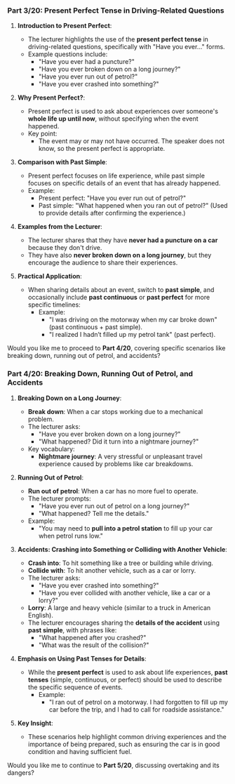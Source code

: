 ### Part 3/20: Present Perfect Tense in Driving-Related Questions

1. **Introduction to Present Perfect**:
    
    - The lecturer highlights the use of the **present perfect tense** in driving-related questions, specifically with "Have you ever..." forms.
    - Example questions include:
        - "Have you ever had a puncture?"
        - "Have you ever broken down on a long journey?"
        - "Have you ever run out of petrol?"
        - "Have you ever crashed into something?"
2. **Why Present Perfect?**:
    
    - Present perfect is used to ask about experiences over someone's **whole life up until now**, without specifying when the event happened.
    - Key point:
        - The event may or may not have occurred. The speaker does not know, so the present perfect is appropriate.
3. **Comparison with Past Simple**:
    
    - Present perfect focuses on life experience, while past simple focuses on specific details of an event that has already happened.
    - Example:
        - Present perfect: "Have you ever run out of petrol?"
        - Past simple: "What happened when you ran out of petrol?" (Used to provide details after confirming the experience.)
4. **Examples from the Lecturer**:
    
    - The lecturer shares that they have **never had a puncture on a car** because they don't drive.
    - They have also **never broken down on a long journey**, but they encourage the audience to share their experiences.
5. **Practical Application**:
    
    - When sharing details about an event, switch to **past simple**, and occasionally include **past continuous** or **past perfect** for more specific timelines:
        - Example:
            - "I was driving on the motorway when my car broke down" (past continuous + past simple).
            - "I realized I hadn’t filled up my petrol tank" (past perfect).

Would you like me to proceed to **Part 4/20**, covering specific scenarios like breaking down, running out of petrol, and accidents?

### Part 4/20: Breaking Down, Running Out of Petrol, and Accidents

1. **Breaking Down on a Long Journey**:
    
    - **Break down**: When a car stops working due to a mechanical problem.
    - The lecturer asks:
        - "Have you ever broken down on a long journey?"
        - "What happened? Did it turn into a nightmare journey?"
    - Key vocabulary:
        - **Nightmare journey**: A very stressful or unpleasant travel experience caused by problems like car breakdowns.
2. **Running Out of Petrol**:
    
    - **Run out of petrol**: When a car has no more fuel to operate.
    - The lecturer prompts:
        - "Have you ever run out of petrol on a long journey?"
        - "What happened? Tell me the details."
    - Example:
        - "You may need to **pull into a petrol station** to fill up your car when petrol runs low."
3. **Accidents: Crashing into Something or Colliding with Another Vehicle**:
    
    - **Crash into**: To hit something like a tree or building while driving.
    - **Collide with**: To hit another vehicle, such as a car or lorry.
    - The lecturer asks:
        - "Have you ever crashed into something?"
        - "Have you ever collided with another vehicle, like a car or a lorry?"
    - **Lorry**: A large and heavy vehicle (similar to a truck in American English).
    - The lecturer encourages sharing the **details of the accident** using **past simple**, with phrases like:
        - "What happened after you crashed?"
        - "What was the result of the collision?"
4. **Emphasis on Using Past Tenses for Details**:
    
    - While the **present perfect** is used to ask about life experiences, **past tenses** (simple, continuous, or perfect) should be used to describe the specific sequence of events.
        - Example:
            - "I ran out of petrol on a motorway. I had forgotten to fill up my car before the trip, and I had to call for roadside assistance."
5. **Key Insight**:
    
    - These scenarios help highlight common driving experiences and the importance of being prepared, such as ensuring the car is in good condition and having sufficient fuel.

Would you like me to continue to **Part 5/20**, discussing overtaking and its dangers?